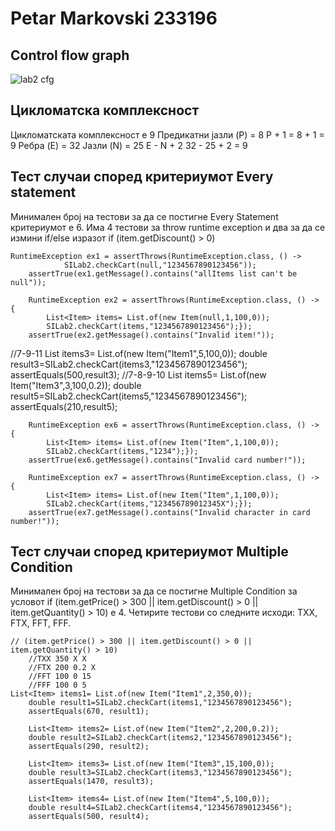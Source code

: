 # Petar Markovski 233196

## Control flow graph
![lab2 cfg](https://github.com/user-attachments/assets/9b6b6189-4df4-46c5-b1e9-481c4b862dc1)

## Цикломатска комплексност
Цикломатската комплексност е 9
Предикатни јазли (P) = 8
P + 1 = 8 + 1 = 9
Ребра (E) = 32
Јазли (N) = 25
E - N + 2
32 - 25 + 2 = 9

## Тест случаи според критериумот Every statement
Минимален број на тестови за да се постигне Every Statement критериумот е 6.
Има 4 тестови за throw runtime exception и два за да се измини if/else изразот if (item.getDiscount() > 0)

	RuntimeException ex1 = assertThrows(RuntimeException.class, () ->
                SILab2.checkCart(null,"1234567890123456"));
        assertTrue(ex1.getMessage().contains("allItems list can't be null"));

        RuntimeException ex2 = assertThrows(RuntimeException.class, () -> {
            List<Item> items= List.of(new Item(null,1,100,0));
            SILab2.checkCart(items,"1234567890123456");});
        assertTrue(ex2.getMessage().contains("Invalid item!"));
//7-9-11
        List<Item> items3= List.of(new Item("Item1",5,100,0));
        double result3=SILab2.checkCart(items3,"1234567890123456");
        assertEquals(500,result3);
//7-8-9-10
        List<Item> items5= List.of(new Item("Item3",3,100,0.2));
        double result5=SILab2.checkCart(items5,"1234567890123456");
        assertEquals(210,result5);

        RuntimeException ex6 = assertThrows(RuntimeException.class, () -> {
            List<Item> items= List.of(new Item("Item",1,100,0));
            SILab2.checkCart(items,"1234");});
        assertTrue(ex6.getMessage().contains("Invalid card number!"));

        RuntimeException ex7 = assertThrows(RuntimeException.class, () -> {
            List<Item> items= List.of(new Item("Item",1,100,0));
            SILab2.checkCart(items,"123456789012345X");});
        assertTrue(ex7.getMessage().contains("Invalid character in card number!"));

## Тест случаи според критериумот Multiple Condition
Минимален број на тестови за да се постигне Multiple Condition за условот if (item.getPrice() > 300 || item.getDiscount() > 0 || item.getQuantity() > 10) е 4.
Четирите тестови со следните исходи: TXX, FTX, FFT, FFF.

	// (item.getPrice() > 300 || item.getDiscount() > 0 || item.getQuantity() > 10)
        //TXX 350 X X
        //FTX 200 0.2 X
        //FFT 100 0 15
        //FFF 100 0 5
	List<Item> items1= List.of(new Item("Item1",2,350,0));
        double result1=SILab2.checkCart(items1,"1234567890123456");
        assertEquals(670, result1);

        List<Item> items2= List.of(new Item("Item2",2,200,0.2));
        double result2=SILab2.checkCart(items2,"1234567890123456");
        assertEquals(290, result2);

        List<Item> items3= List.of(new Item("Item3",15,100,0));
        double result3=SILab2.checkCart(items3,"1234567890123456");
        assertEquals(1470, result3);

        List<Item> items4= List.of(new Item("Item4",5,100,0));
        double result4=SILab2.checkCart(items4,"1234567890123456");
        assertEquals(500, result4);
